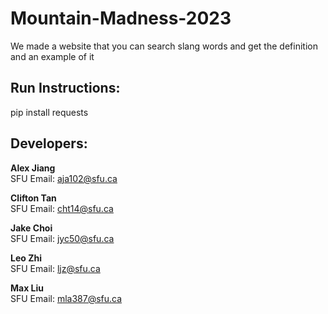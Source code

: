 # Mountain-Madness-2023
We made a website that you can search slang words and get the definition and an example of it

## Run Instructions:
pip install requests

## Developers:
**Alex Jiang**  
SFU Email: aja102@sfu.ca

**Clifton Tan**  
SFU Email: cht14@sfu.ca

**Jake Choi**  
SFU Email: jyc50@sfu.ca

**Leo Zhi**  
SFU Email: ljz@sfu.ca

**Max Liu**  
SFU Email: mla387@sfu.ca
